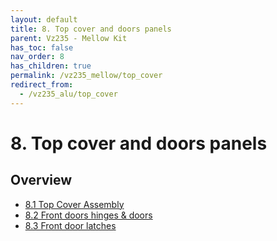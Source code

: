 ```yaml
---
layout: default
title: 8. Top cover and doors panels
parent: Vz235 - Mellow Kit
has_toc: false
nav_order: 8
has_children: true
permalink: /vz235_mellow/top_cover
redirect_from:
  - /vz235_alu/top_cover
---
```


# 8. Top cover and doors panels

## Overview
- [8.1 Top Cover Assembly](/vz235_mellow/top_cover/top_cover)
- [8.2 Front doors hinges & doors](/vz235_mellow/top_cover/hinges)
- [8.3 Front door latches](/vz235_mellow/top_cover/front)